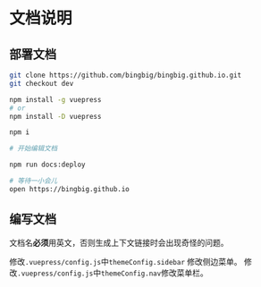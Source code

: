 # 文档说明

## 部署文档
  
```bash
git clone https://github.com/bingbig/bingbig.github.io.git
git checkout dev

npm install -g vuepress
# or
npm install -D vuepress

npm i

# 开始编辑文档

npm run docs:deploy

# 等待一小会儿
open https://bingbig.github.io
```

## 编写文档
文档名**必须**用英文，否则生成上下文链接时会出现奇怪的问题。

修改`.vuepress/config.js`中`themeConfig.sidebar` 修改侧边菜单。
修改`.vuepress/config.js`中`themeConfig.nav`修改菜单栏。